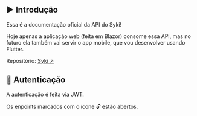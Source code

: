 ## ▶️ Introdução

Essa é a documentação oficial da API do Syki!

Hoje apenas a aplicação web (feita em Blazor) consome essa API, mas no futuro ela também vai servir o app mobile, que vou desenvolver usando Flutter.

Repositório: [Syki ↗️](https://github.com/ZaqueuCavalcante/syki)

## 🔑 Autenticação

A autenticação é feita via JWT.

Os enpoints marcados com o ícone 🔓 estão abertos.
